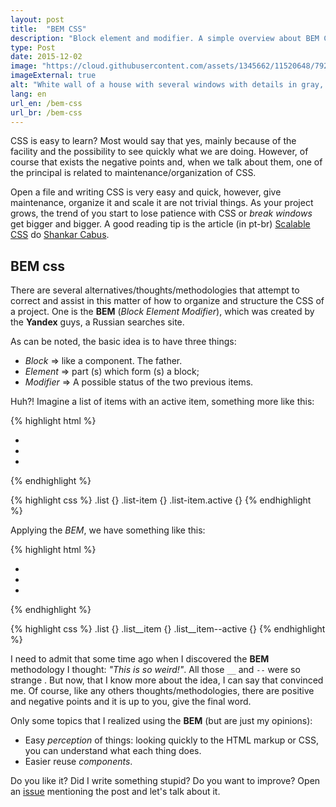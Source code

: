 ```yaml
---
layout: post
title:  "BEM CSS"
description: "Block element and modifier. A simple overview about BEM CSS."
type: Post
date: 2015-12-02
image: "https://cloud.githubusercontent.com/assets/1345662/11520648/792ca134-988c-11e5-8d8a-3e5eb70b2bd7.jpg"
imageExternal: true
alt: "White wall of a house with several windows with details in gray, and two of them in orange"
lang: en
url_en: /bem-css
url_br: /bem-css
---
```


CSS is easy to learn? Most would say that yes, mainly because of the facility and the possibility to see quickly what we are doing. However, of course that exists the negative points and, when we talk about them, one of the principal is related to maintenance/organization of CSS.

Open a file and writing CSS is very easy and quick, however, give maintenance, organize it and scale it are not trivial things. As your project grows, the trend of you start to lose patience with CSS or *break windows* get bigger and bigger. A good reading tip is the article (in pt-br) [Scalable CSS](https://medium.com/@shankarcabus/css-escalavel-parte-1-41e7e863799e#.4hmtk7tuv) do [Shankar Cabus](https://twitter.com/shankarcabus?lang=pt).

## BEM css

There are several alternatives/thoughts/methodologies that attempt to correct and assist in this matter of how to organize and structure the CSS of a project. One is the **BEM** (*Block Element Modifier*), which was created by the **Yandex** guys, a Russian searches site.

As can be noted, the basic idea is to have three things:

* *Block* => like a component. The father.
* *Element* => part (s) which form (s) a block;
* *Modifier* => A possible status of the two previous items.

Huh?! Imagine a list of items with an active item, something more like this:

{% highlight html %}
<ul class="list">
  <li class="list-item active"></li>
  <li class="list-item"></li>
  <li class="list-item"></li>
</ul>
{% endhighlight %}

{% highlight css %}
.list {}
.list-item {}
.list-item.active {}
{% endhighlight %}

Applying the *BEM*, we have something like this:

{% highlight html %}
<ul class="list">
  <li class="list__item"></li>
  <li class="list__item"></li>
  <li class="list__item list__item--active"></li>
</ul>
{% endhighlight %}

{% highlight css %}
.list {}
  .list__item {}
  .list__item--active {}
{% endhighlight %}

I need to admit that some time ago when I discovered the **BEM** methodology I thought: *"This is so weird!"*. All those `__` and `--` were so strange . But now, that I know more about the idea, I can say that convinced me. Of course, like any others thoughts/methodologies, there are positive and negative points and it is up to you, give the final word.

Only some topics that I realized using the **BEM** (but are just my opinions):

* Easy *perception* of things: looking quickly to the HTML markup or CSS, you can understand what each thing does.
* Easier reuse *components*.

Do you like it? Did I write something stupid? Do you want to improve? Open an [issue](https://github.com/raphaelfabeni/raphaelfabeni.github.io/issues) mentioning the post and let's talk about it.
